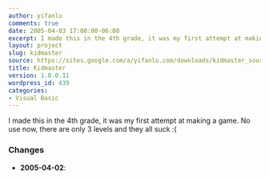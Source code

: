 ```yaml
---
author: yifanlu
comments: true
date: 2005-04-03 17:00:00-06:00
excerpt: I made this in the 4th grade, it was my first attempt at making a game.
layout: project
slug: kidmaster
source: https://sites.google.com/a/yifanlu.com/downloads/kidmaster_source.zip
title: Kidmaster
version: 1.0.0.11
wordpress_id: 439
categories:
- Visual Basic
---
```


I made this in the 4th grade, it was my first attempt at making a game. No use now, there are only 3 levels and they all suck :(

### Changes

* **2005-04-02**: 

